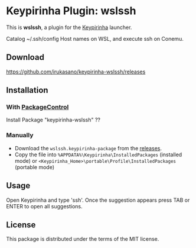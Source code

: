 
# Keypirinha Plugin: wslssh

This is **wslssh**, a plugin for the
[Keypirinha](http://keypirinha.com) launcher.

Catalog ~/.ssh/config Host names on WSL, and execute ssh on Conemu.


## Download

https://github.com/irukasano/keypirinha-wslssh/releases

## Installation

### With [PackageControl](https://github.com/ueffel/Keypirinha-PackageControl)

Install Package "keypirinha-wslssh" ??

### Manually

* Download the `wslssh.keypirinha-package` from the [releases](https://github.com/irukasano/keypirinha-wslssh/releases/latest).
* Copy the file into `%APPDATA%\Keypirinha\InstalledPackages` (installed mode) or
  `<Keypirinha_Home>\portable\Profile\InstalledPackages` (portable mode)

## Usage

Open Keypirinha and type 'ssh'. Once the suggestion appears press TAB or ENTER to open all suggestions.

## License

This package is distributed under the terms of the MIT license.
